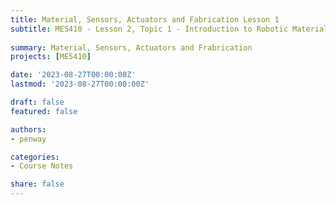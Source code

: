 ```yaml
---
title: Material, Sensors, Actuators and Fabrication Lesson 1
subtitle: ME5410 - Lesson 2, Topic 1 - Introduction to Robotic Materials
 
summary: Material, Sensors, Actuators and Frabrication
projects: [ME5410]

date: '2023-08-27T00:00:00Z'
lastmod: '2023-08-27T00:00:00Z'

draft: false
featured: false

authors:
- penway

categories:
- Course Notes

share: false
---
```


